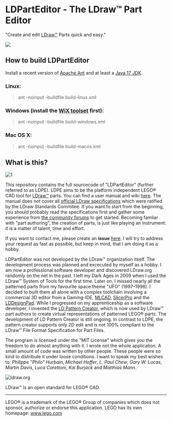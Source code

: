 # LDPartEditor - The LDraw™ Part Editor
"Create and edit [LDraw™](https://www.ldraw.org) Parts quick and easy."

![](https://github.com/nilsschmidt1337/ldparteditor/workflows/Java%20CI/badge.svg?branch=master)

## How to build LDPartEditor

Install a recent version of [Apache Ant](https://ant.apache.org/) and at least a [Java 17 JDK](https://openjdk.java.net/).

### Linux:
> ant -noinput -buildfile build-linux.xml

### Windows (install the [WiX toolset](https://wixtoolset.org/) first):
> ant -noinput -buildfile build-windows.xml

### Mac OS X:
> ant -noinput -buildfile build-macos.xml

## What is this?

![1](https://user-images.githubusercontent.com/11047164/154556480-3c25947c-9f05-4ed3-b379-83e826945f4f.png)

This repository contains the full sourcecode of "LDPartEditor" (further referred to as LDPE).
LDPE aims to be the platform independent LEGO® CAD tool for [LDraw™](https://www.ldraw.org) parts.
You can find a user manual and wiki [here](https://github.com/nilsschmidt1337/ldparteditor/wiki). The manual does not cover all [official LDraw specifications](https://www.ldraw.org/article/218.html) which were ratified by the LDraw Standards Commitee. If you want to start from the beginning, you should probably read the specifications first and gather some experience from [the community forums](https://forums.ldraw.org/) to get started.
Becoming famliar with "part authoring", the creation of parts, is just like playing an instrument: it is a matter of talent, time and effort.

If you want to contact me, please create an **issue** [here](https://github.com/nilsschmidt1337/ldparteditor/issues). I will try to address your request as fast as possible, but keep in mind, that I am doing it as a hobby.

LDPartEditor was not developed by the LDraw™ organization itself. The development process was planned and excecuted by myself as a hobby. I am now a professional software developer and discovered LDraw.org randomly on the net in the past. I left my Dark Ages in 2009 when I used the LDraw™ System of Tools for the first time. Later on, I missed nearly all the patterned parts from my favourite space theme "UFO" (1997–1998). I decided to built them all alone with a complex toolchain involving a commercial 3D editor from a Gaming-IDE, [MLCAD](http://mlcad.lm-software.com/), [SlicerPro](https://www.philohome.com/isecalc/slicerpro.htm) and the [LDDesignPad](https://lddp.sourceforge.net/).
While I progressed on my apprenticeship as a software developer, I invented the [LD Pattern Creator](https://sourceforge.net/projects/patterncreator/), which is now used by LDraw™ part authors to create virtual representations of patterned LEGO® parts. The development of LD Pattern Creator is still ongoing. In contrast to LDPE, the pattern creator supports only 2D edit and is not 100% compliant to the LDraw™ File Format Specification for Part Files.

The program is licensed under the "MIT License" which gives you the freedom to do almost anything with it.
I wrote not the whole application. A small amount of code was written by other people. These people were so kind to distribute it under loose conditions. I want to speak my best wishes to: *Philippe "Philo" Hurbain*, *Michael Hoffer*, *L. Paul Chew*, *Gary W. Lucas*, *Martin Davis*, *Luca Carettoni*, *Kai Burjack* and *Matthias Mann*.


![ldraw.org](https://lh4.googleusercontent.com/-gm8UHxogrNY/VSa67u-kLkI/AAAAAAAAAXI/akJ3r2ZvsXg/w468-h60-no/ldrawbanner.gif)

LDraw™ is an open standard for LEGO® CAD.

------------------------
LEGO® is a trademark of the LEGO® Group of companies which does not sponsor, authorize or endorse this application.
LEGO has its own homepage: www.lego.com





